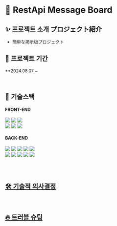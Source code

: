 # 📝 RestApi Message Board

## ✨ 프로젝트 소개 プロジェクト紹介
- 簡単な掲示板プロジェクト

## 📆 프로젝트 기간
**2024.08.07 ~ 

<br>

## 📒 기술스택
#### FRONT-END
<img src="https://img.shields.io/badge/HTML-E34F26?style=for-the-badge&logo=HTML5&logoColor=white"/> <img src="https://img.shields.io/badge/JavaScript-F7DF1E?style=for-the-badge&logo=JavaScript&logoColor=black"/> <img src="https://img.shields.io/badge/vercel-000000?style=for-the-badge&logo=vercel&logoColor=white"/> <br> 
<img src="https://img.shields.io/badge/svelte-FF3E00?style=for-the-badge&logo=svelte&logoColor=white"/> <img src="https://img.shields.io/badge/tailwindcss-06B6D4?style=for-the-badge&logo=tailwindcss&logoColor=white"/> <img src="https://img.shields.io/badge/daisyui-5A0EF8?style=for-the-badge&logo=daisyui&logoColor=white"/> <br>

#### BACK-END
<img src="https://img.shields.io/badge/Spring-6DB33F?style=for-the-badge&logo=Spring&logoColor=white"/> <img src="https://img.shields.io/badge/Spring Boot-6DB33F?style=for-the-badge&logo=Spring Boot&logoColor=white"/> <img src="https://img.shields.io/badge/Spring Security-6DB33F?style=for-the-badge&logo=Spring Security&logoColor=white"/> 
<img src="https://img.shields.io/badge/Redis-DC382D?style=for-the-badge&logo=Redis&logoColor=white"/> <img src="https://img.shields.io/badge/MySQL-4479A1?style=for-the-badge&logo=MySQL&logoColor=white"/> <br>
<img src="https://img.shields.io/badge/docker-2496ED?style=for-the-badge&logo=docker&logoColor=white"/> <img src="https://img.shields.io/badge/GitHub Actions-2088FF?style=for-the-badge&logo=GitHub Actions&logoColor=white"/> <img src="https://img.shields.io/badge/GitHub-181717?style=for-the-badge&logo=GitHub&logoColor=white"/> <img src="https://img.shields.io/badge/jwt-333333?style=for-the-badge&logo=jwt&logoColor=white"/> <img src="https://img.shields.io/badge/quartz-333333?style=for-the-badge&logo=quartz&logoColor=white"/> <br>

<br>
<br>

## [🛠 기술적 의사결정]()
<br>

## [🔥 트러블 슈팅]()

<br>
